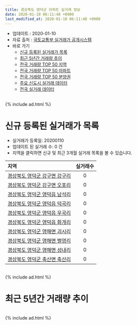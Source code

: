 ```yaml
---
title: 경상북도 영덕군 아파트 실거래 정보
date: 2020-01-10 06:11:48 +0900
last_modified_at: 2020-01-10 06:11:48 +0900
---
```


* 업데이트 : 2020-01-10
* 자료 출처 : [국토교통부 실거래가 공개시스템](http://rt.molit.go.kr)
* 바로 가기
    * [신규 등록된 실거래가 목록](#신규-등록된-실거래가-목록)
    * [최근 5년간 거래량 추이](#최근-5년간-거래량-추이)
    * [전국 거래량 TOP 50 지역](https://inasie.github.io/apt-trade-info/최근-3개월-전국에서-가장-거래가-많이-발생한-지역)
    * [전국 거래량 TOP 50 아파트](https://inasie.github.io/apt-trade-info/최근-3개월-전국에서-가장-거래가-많이-발생한-아파트)
    * [전국 거래량 TOP 50 분양권](https://inasie.github.io/apt-trade-info/최근-3개월-전국에서-가장-거래가-많이-발생한-분양권)
    * [주요 신도시 실거래 데이터](https://inasie.github.io/apt-trade-info/주요-신도시)
    * [전국 실거래 데이터](https://inasie.github.io/apt-trade-info/전국)

<br>
{% include ad.html %}
<br>

# 신규 등록된 실거래가 목록
* 실거래가 등록일: 20200110
* 업데이트 된 실거래 수: 0 건
* 지역을 클릭하면 신규 및 최근 3개월 실거래 목록을 볼 수 있습니다.


|지역|실거래수|
|:---|:---:|
|[경상북도 영덕군 강구면 강구리](https://inasie.github.io/apt-trade-info/경상북도-영덕군-강구면-강구리)|0|
|[경상북도 영덕군 강구면 오포리](https://inasie.github.io/apt-trade-info/경상북도-영덕군-강구면-오포리)|0|
|[경상북도 영덕군 영덕읍 남석리](https://inasie.github.io/apt-trade-info/경상북도-영덕군-영덕읍-남석리)|0|
|[경상북도 영덕군 영덕읍 덕곡리](https://inasie.github.io/apt-trade-info/경상북도-영덕군-영덕읍-덕곡리)|0|
|[경상북도 영덕군 영덕읍 우곡리](https://inasie.github.io/apt-trade-info/경상북도-영덕군-영덕읍-우곡리)|0|
|[경상북도 영덕군 영덕읍 화개리](https://inasie.github.io/apt-trade-info/경상북도-영덕군-영덕읍-화개리)|0|
|[경상북도 영덕군 영해면 괴시리](https://inasie.github.io/apt-trade-info/경상북도-영덕군-영해면-괴시리)|0|
|[경상북도 영덕군 영해면 벌영리](https://inasie.github.io/apt-trade-info/경상북도-영덕군-영해면-벌영리)|0|
|[경상북도 영덕군 영해면 성내리](https://inasie.github.io/apt-trade-info/경상북도-영덕군-영해면-성내리)|0|
|[경상북도 영덕군 축산면 축산리](https://inasie.github.io/apt-trade-info/경상북도-영덕군-축산면-축산리)|0|


<br>
{% include ad.html %}
<br>

# 최근 5년간 거래량 추이


<div style="width:100%;">
    <canvas id="deal_progress" height="200"></canvas>
</div>

<script>
new Chart(document.getElementById("deal_progress"), {
    type: 'line',
    data: {
        labels: ['201501','201502','201503','201504','201505','201506','201507','201508','201509','201510','201511','201512','201601','201602','201603','201604','201605','201606','201607','201608','201609','201610','201611','201612','201701','201702','201703','201704','201705','201706','201707','201708','201709','201710','201711','201712','201801','201802','201803','201804','201805','201806','201807','201808','201809','201810','201811','201812','201901','201902','201903','201904','201905','201906','201907','201908','201909','201910','201911','201912','202001'],
        datasets: [{
            label: '매매',
            pointRadius: 1,
            data: [5, 6, 13, 5, 14, 5, 9, 7, 2, 6, 7, 7, 9, 18, 11, 14, 11, 11, 5, 8, 9, 7, 12, 8, 10, 5, 14, 8, 9, 3, 10, 13, 23, 14, 10, 37, 18, 14, 18, 10, 7, 10, 4, 3, 4, 13, 10, 6, 4, 4, 11, 8, 11, 1, 6, 7, 3, 5, 8, 7, 0],
            borderColor: "rgba(255, 201, 14, 1)",
            backgroundColor: "rgba(255, 201, 14, 0.5)",
            fill: false,
            lineTension: 0
        },{
            label: '전월세',
            pointRadius: 1,
            data: [1, 1, 4, 0, 2, 4, 4, 1, 3, 2, 3, 3, 3, 7, 1, 4, 3, 5, 2, 1, 2, 2, 0, 1, 2, 1, 6, 2, 0, 2, 0, 2, 4, 1, 2, 2, 5, 1, 2, 0, 0, 1, 6, 3, 3, 1, 2, 3, 1, 1, 3, 1, 4, 1, 4, 4, 0, 2, 0, 2, 0],
            borderColor: "rgba(0, 141, 185, 1)",
            backgroundColor: "rgba(0, 141, 185, 0.5)",
            fill: false,
            lineTension: 0
        }
        ]
    },
    options: {
        responsive: true,
        title: {
            display: false
        },
        tooltips: {
            mode: 'index',
            intersect: false
        },
        hover: {
            mode: 'nearest',
            intersect: true
        },
        scales: {
            xAxes: [{
                display: true,
                scaleLabel: {
                    display: true,
                    labelString: '년/월'
                }
            }],
            yAxes: [{
                display: true,
                ticks: {
                    suggestedMin: 0,
                },
                scaleLabel: {
                    display: true,
                    labelString: '실거래 수'
                }
            }]
        }
    }
});

</script>


<br>
{% include ad.html %}
<br>

